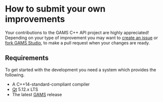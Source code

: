 # How to submit your own improvements

Your contributions to the GAMS C++ API project are highly appreciated! Depending on
your type of improvement you may want to [create an issue](https://help.github.com/en/articles/creating-an-issue)
or [fork GAMS Studio](https://guides.github.com/activities/forking/), to make a pull
request when your changes are ready.

## Requirements

To get started with the development you need a system which provides the following.

* A C++14-standard-compliant compiler
* [Qt](https://www.qt.io/) 5.12.x LTS 
* The latest [GAMS](https://www.gams.com/download/) release
